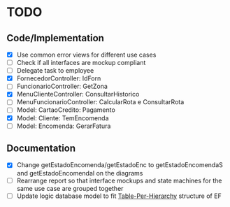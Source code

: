 # TODO

## Code/Implementation
- [x] Use common error views for different use cases
- [ ] Check if all interfaces are mockup compliant
- [ ] Delegate task to employee
- [x] FornecedorController: IdForn
- [ ] FuncionarioController: GetZona
- [x] MenuClienteController: ConsultarHistorico
- [ ] MenuFuncionarioController: CalcularRota e ConsultarRota
- [ ] Model: CartaoCredito: Pagamento
- [x] Model: Cliente: TemEncomenda
- [ ] Model: Encomenda: GerarFatura

## Documentation
- [x] Change getEstadoEncomenda/getEstadoEnc to getEstadoEncomendaS and getEstadoEncomendaI on the diagrams
- [ ] Rearrange report so that interface mockups and state machines for the same use case are grouped together
- [ ] Update logic database model to fit [Table-Per-Hierarchy](https://weblogs.asp.net/manavi/inheritance-mapping-strategies-with-entity-framework-code-first-ctp5-part-1-table-per-hierarchy-tph) structure of EF
